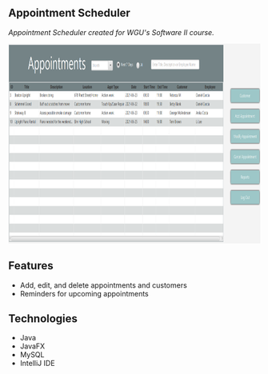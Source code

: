 Appointment Scheduler
-------------
*Appointment Scheduler created for WGU's Software II course.*

<img src="appt.png" width="800" height="400">
<meta 
  property=”og:title”
  content=”Java Appointment Scheduler” 
/>
<meta 
  name=”image” 
  property=”og:image” 
  content=”%PUBLIC_URL%/appt.png” 
/>
<meta 
  name=”author” 
  content=”Yvonne King” 
/>
<meta 
  property=”og:description” 
  content=”WGU Software II course“
/>
<meta 
  property=”og:url” 
  content=”https://github.com/von-amari/JavaAppointmentScheduler" 
/>


Features
--------
- Add, edit, and delete appointments and customers 
- Reminders for upcoming appointments

Technologies
---------
- Java
- JavaFX
- MySQL
- IntelliJ IDE

